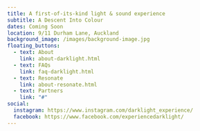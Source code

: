 ```yaml
---
title: A first-of-its-kind light & sound experience
subtitle: A Descent Into Colour
dates: Coming Soon
location: 9/11 Durham Lane, Auckland
background_image: /images/background-image.jpg
floating_buttons:
  - text: About
    link: about-darklight.html
  - text: FAQs
    link: faq-darklight.html
  - text: Resonate
    link: about-resonate.html
  - text: Partners
    link: "#"
social:
  instagram: https://www.instagram.com/darklight_experience/
  facebook: https://www.facebook.com/experiencedarklight/
---
```

